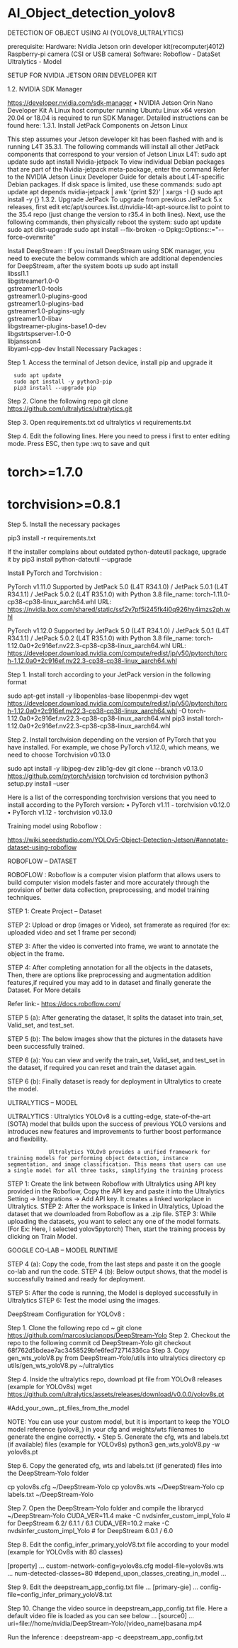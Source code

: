 # AI_Object_detection_yolov8
DETECTION OF OBJECT USING AI (YOLOV8_ULTRALYTICS)

prerequisite:
Hardware:
Nvidia Jetson orin developer kit(recomputerj4012)
Raspberry-pi camera (CSI or USB camera)
Software:
Roboflow - DataSet
Ultralytics - Model


SETUP FOR NVIDIA JETSON ORIN DEVELOPER KIT

1.2. NVIDIA SDK Manager

https://developer.nvidia.com/sdk-manager
    • NVIDIA Jetson Orin Nano Developer Kit
A Linux host computer running Ubuntu Linux x64 version 20.04 or 18.04 is required to run SDK Manager. Detailed instructions can be found here: 
1.3.1. Install JetPack Components on Jetson Linux

This step assumes your Jetson developer kit has been flashed with and is running L4T 35.3.1. The following commands will install all other JetPack components that correspond to your version of Jetson Linux L4T: 
sudo apt update
sudo apt install Nvidia-jetpack
To view individual Debian packages that are part of the Nvidia-jetpack meta-package, enter the command
Refer to the NVIDIA Jetson Linux Developer Guide for details about L4T-specific Debian packages. 
If disk space is limited, use these commands: 
sudo apt update
apt depends nvidia-jetpack | awk '{print $2}' | xargs -I {} sudo apt install -y {}
1.3.2. Upgrade JetPack
To upgrade from previous JetPack 5.x releases, first edit etc/apt/sources.list.d/nvidia-l4t-apt-source.list to point to the 35.4 repo (just change the version to r35.4 in both lines). Next, use the following commands, then physically reboot the system: 
sudo apt update
sudo apt dist-upgrade
sudo apt install --fix-broken -o Dpkg::Options::="--force-overwrite"


Install DeepStream :
If you install DeepStream using SDK manager, you need to execute the below commands which are additional dependencies for DeepStream, after the system boots up
sudo apt install \
libssl1.1 \
libgstreamer1.0-0 \
gstreamer1.0-tools \
gstreamer1.0-plugins-good \
gstreamer1.0-plugins-bad \
gstreamer1.0-plugins-ugly \
gstreamer1.0-libav \
libgstreamer-plugins-base1.0-dev \
libgstrtspserver-1.0-0 \
libjansson4 \
libyaml-cpp-dev
Install Necessary Packages :

Step 1. Access the terminal of Jetson device, install pip and upgrade it

      sudo apt update
      sudo apt install -y python3-pip
      pip3 install --upgrade pip

Step 2. Clone the following repo
git clone https://github.com/ultralytics/ultralytics.git

Step 3. Open requirements.txt
cd ultralytics
vi requirements.txt

Step 4. Edit the following lines. Here you need to press i first to enter editing mode. Press ESC, then type :wq to save and quit

# torch>=1.7.0
# torchvision>=0.8.1

Step 5. Install the necessary packages

pip3 install -r requirements.txt

If the installer complains about outdated python-dateutil package, upgrade it by
pip3 install python-dateutil --upgrade

Install PyTorch and Torchvision : 

PyTorch v1.11.0
Supported by JetPack 5.0 (L4T R34.1.0) / JetPack 5.0.1 (L4T R34.1.1) / JetPack 5.0.2 (L4T R35.1.0) with Python 3.8
file_name: torch-1.11.0-cp38-cp38-linux_aarch64.whl URL: https://nvidia.box.com/shared/static/ssf2v7pf5i245fk4i0q926hy4imzs2ph.whl

PyTorch v1.12.0
Supported by JetPack 5.0 (L4T R34.1.0) / JetPack 5.0.1 (L4T R34.1.1) / JetPack 5.0.2 (L4T R35.1.0) with Python 3.8
file_name: torch-1.12.0a0+2c916ef.nv22.3-cp38-cp38-linux_aarch64.whl URL: https://developer.download.nvidia.com/compute/redist/jp/v50/pytorch/torch-1.12.0a0+2c916ef.nv22.3-cp38-cp38-linux_aarch64.whl


Step 1. Install torch according to your JetPack version in the following format

sudo apt-get install -y libopenblas-base libopenmpi-dev
wget https://developer.download.nvidia.com/compute/redist/jp/v50/pytorch/torch-1.12.0a0+2c916ef.nv22.3-cp38-cp38-linux_aarch64.whl -O torch-1.12.0a0+2c916ef.nv22.3-cp38-cp38-linux_aarch64.whl
pip3 install torch-1.12.0a0+2c916ef.nv22.3-cp38-cp38-linux_aarch64.whl


Step 2. Install torchvision depending on the version of PyTorch that you have installed. For example, we chose PyTorch v1.12.0, which means, we need to choose Torchvision v0.13.0

sudo apt install -y libjpeg-dev zlib1g-dev
git clone --branch v0.13.0 https://github.com/pytorch/vision torchvision
cd torchvision
python3 setup.py install –user

Here is a list of the corresponding torchvision versions that you need to install according to the PyTorch version:
    • PyTorch v1.11 - torchvision v0.12.0
    • PyTorch v1.12 - torchvision v0.13.0

Training model using Roboflow :

https://wiki.seeedstudio.com/YOLOv5-Object-Detection-Jetson/#annotate-dataset-using-roboflow

ROBOFLOW – DATASET

ROBOFLOW :
			  Roboflow is a computer vision platform that allows users to build computer vision models faster and more accurately through the provision of better data collection, preprocessing, and model training techniques.

STEP 1: Create Project – Dataset

STEP 2: Upload or drop (images or Video), set framerate as required (for ex: uploaded video and set 1 frame per second) 

STEP 3: After the video is converted into frame, we want to annotate the object in the frame.

STEP 4: After completing annotation for all the objects in the datasets, Then, there are options like preprocessing and augmentation  addition features,if required you may add to in dataset and finally generate the Dataset. For More details
 
Refer link:- https://docs.roboflow.com/

STEP 5 (a): After generating the dataset, It splits the dataset into train_set, Valid_set, and test_set.

STEP 5 (b): The below images show that the pictures in the datasets have been successfully trained.

STEP 6 (a): You can view and verify the  train_set, Valid_set, and test_set in the dataset, if required you can reset and train the dataset again.

STEP 6 (b): Finally dataset is ready for deployment in Ultralytics to create the model. 



ULTRALYTICS – MODEL

ULTRALYTICS :
				Ultralytics YOLOv8 is a cutting-edge, state-of-the-art (SOTA) model that builds upon the success of previous YOLO versions and introduces new features and improvements to further boost performance and flexibility.

				 Ultralytics YOLOv8 provides a unified framework for training models for performing object detection, instance segmentation, and image classification. This means that users can use a single model for all three tasks, simplifying the training process

STEP 1:  Create the link between Roboflow with Ultralytics using 
API key provided in the Roboflow, Copy the API key and paste it into the Ultralytics Setting -> Integrations -> Add API key. It creates a linked workplace in Ultralytics.
STEP 2: After the workspace is linked in Ultralytics, Upload the dataset that we downloaded from Roboflow as a .zip file.
STEP 3: While uploading the datasets, you want to select any one of the model formats. (For Ex: Here, I selected yolov5pytorch)
Then, start the training process by clicking on Train Model.



GOOGLE CO-LAB – MODEL RUNTIME

STEP 4 (a): Copy the code, from the last steps and paste it on the google co-lab and run the code.
STEP 4 (b): Below output shows, that the model is successfully
trained and ready for deployment.

STEP 5: After the code is running, the Model is deployed successfully in Ultralytics 
STEP 6: Test the model using the images.

DeepStream Configuration for YOLOv8 :

Step 1. Clone the following repo
cd ~
git clone https://github.com/marcoslucianops/DeepStream-Yolo
Step 2. Checkout the repo to the following commit
cd DeepStream-Yolo
git checkout 68f762d5bdeae7ac3458529bfe6fed72714336ca
Step 3. Copy gen_wts_yoloV8.py from DeepStream-Yolo/utils into ultralytics directory
cp utils/gen_wts_yoloV8.py ~/ultralytics

Step 4. Inside the ultralytics repo, download pt file from YOLOv8 releases (example for YOLOv8s)
wget https://github.com/ultralytics/assets/releases/download/v0.0.0/yolov8s.pt

#Add_your_own_.pt_files_from_the_model

NOTE: You can use your custom model, but it is important to keep the YOLO model reference (yolov8_) in your cfg and weights/wts filenames to generate the engine correctly.
    • Step 5. Generate the cfg, wts and labels.txt (if available) files (example for YOLOv8s)
python3 gen_wts_yoloV8.py -w yolov8s.pt

Step 6. Copy the generated cfg, wts and labels.txt (if generated) files into the DeepStream-Yolo folder

cp yolov8s.cfg ~/DeepStream-Yolo
cp yolov8s.wts ~/DeepStream-Yolo
cp labels.txt ~/DeepStream-Yolo

Step 7. Open the DeepStream-Yolo folder and compile the librarycd ~/DeepStream-Yolo
CUDA_VER=11.4 make -C nvdsinfer_custom_impl_Yolo  # for DeepStream 6.2/ 6.1.1 / 6.1
CUDA_VER=10.2 make -C nvdsinfer_custom_impl_Yolo  # for DeepStream 6.0.1 / 6.0

Step 8. Edit the config_infer_primary_yoloV8.txt file according to your model (example for YOLOv8s with 80 classes)

[property]
...
custom-network-config=yolov8s.cfg
model-file=yolov8s.wts
...
num-detected-classes=80                                    #depend_upon_classes_creating_in_model
...

Step 9. Edit the deepstream_app_config.txt file
...
[primary-gie]
...
config-file=config_infer_primary_yoloV8.txt



Step 10. Change the video source in deepstream_app_config.txt file. Here a default video file is loaded as you can see below
...
[source0]
...
uri=file://home/nvidia/DeepStream-Yolo/(video_name)basana.mp4

Run the Inference :
deepstream-app -c deepstream_app_config.txt

 
